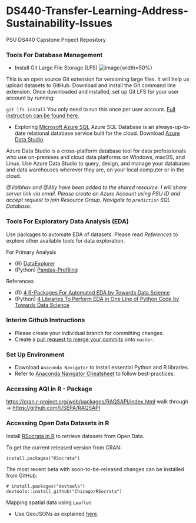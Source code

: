 # DS440-Transfer-Learning-Address-Sustainability-Issues
PSU DS440 Capstone Project Repository

### Tools For Database Management
* Install Git Large File Storage (LFS)
![image](https://git-lfs.github.com/images/graphic.gif){width=50%}

This is an open source Git extension for versioning large files. It will help us upload datasets to GitHub.
Download and install the Git command line extension. Once downloaded and installed, set up Git LFS for your user account by running:

`git lfs install`
You only need to run this once per user account.
[Full instruction can be found here.](https://git-lfs.github.com/)

* Exploring [Microsoft Azure SQL](https://azure.microsoft.com/en-us/products/azure-sql/database/)
Azure SQL Database is an always-up-to-date relational database service built for the cloud. 
Download [Azure Data Studio](https://docs.microsoft.com/en-us/sql/azure-data-studio/download-azure-data-studio?view=sql-server-ver15#download-azure-data-studio).

Azure Data Studio is a cross-platform database tool for data professionals who use on-premises and cloud data platforms on Windows, macOS, and Linux. Use Azure Data Studio to query, design, and manage your databases and data warehouses wherever they are, on your local computer or in the cloud.

*@Vaibhav and @Ally have been added to the shared resource. I will share server link via email. Please create an Azure Account using PSU ID and accept request to join Resource Group. Navigate to `prediction` SQL Database.*

### Tools For Exploratory Data Analysis (EDA)
Use packages to automate EDA of datasets. Please read *References* to explore other available tools for data exploration.

For Primary Analysis
* (R) [DataExplorer](https://cran.r-project.org/web/packages/DataExplorer/vignettes/dataexplorer-intro.html)
* (Python) [Pandas-Profiling](https://pypi.org/project/pandas-profiling/)

References
* (R) [4 R-Packages For Automated EDA by Towards Data Science](https://towardsdatascience.com/four-r-packages-for-automated-exploratory-data-analysis-you-might-have-missed-c38b03d4ee16#aba1)
* (Python) [4 Libraries To Perform EDA in One Line of Python Code by Towards Data Science](https://towardsdatascience.com/4-libraries-that-can-perform-eda-in-one-line-of-python-code-b13938a06ae)

### Interim Github Instructions
* Please create your individual branch for committing changes. 
* Create a [pull request to merge your commits](https://docs.github.com/en/pull-requests/collaborating-with-pull-requests/proposing-changes-to-your-work-with-pull-requests/creating-a-pull-request) onto `master`.

### Set Up Environment
* Download `Anaconda Navigator` to install essential Python and R libraries. 
* Refer to [Anaconda Navigator Cheatsheet](https://docs.anaconda.com/_downloads/9ee215ff15fde24bf01791d719084950/Anaconda-Starter-Guide.pdf) to follow best-practices.

### Accessing AQI in R - Package
https://cran.r-project.org/web/packages/RAQSAPI/index.html
walk through -> https://github.com/USEPA/RAQSAPI

### Accessing Open Data Datasets in R
Install [RSocrata in R](https://github.com/Chicago/RSocrata) to retrieve datasets from Open Data. 

To get the current released version from CRAN:
```
install.packages("RSocrata")
```

The most recent beta with soon-to-be-released changes can be installed from GitHub:
```
# install.packages("devtools")
devtools::install_github("Chicago/RSocrata")
```
Mapping spatial data using `Leaflet` 
* Use GeoJSONs as explained [here](https://dev.socrata.com/docs/formats/geojson.html).


